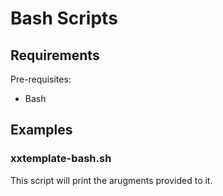 # Bash Scripts

## Requirements

Pre-requisites:

- Bash

## Examples

### xxtemplate-bash.sh

This script will print the arugments provided to it.
